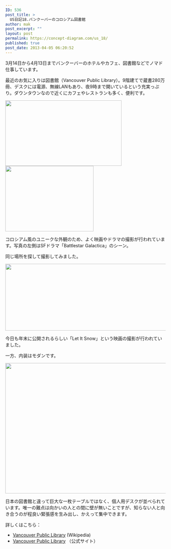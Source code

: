 ```yaml
---
ID: 536
post_title: >
  US日記18.バンクーバーのコロシアム図書館
author: mak
post_excerpt: ""
layout: post
permalink: https://concept-diagram.com/us_18/
published: true
post_date: 2013-04-05 06:20:52
---
```

3月14日から4月13日までバンクーバーのホテルやカフェ、図書館などでノマド仕事しています。

最近のお気に入りは図書館（Vancouver Public Library）。9階建てで蔵書280万冊、デスクには電源、無線LANもあり、夜9時まで開いているという充実っぷり。ダウンタウンなので近くにカフェやレストランも多く、便利です。

<img src="http://files.cms-ia.info/200000277-998319a7cf/vancouver-library-in-galactica.png" alt="" width="365" height="206" /><img src="http://files.cms-ia.info/200000276-15ddd16d7c/vancouver-library.png" alt="" width="277" height="206" />

コロシアム風のユニークな外観のため、よく映画やドラマの撮影が行われています。写真の左側はSFドラマ「Battlestar Galactica」のシーン。

同じ場所を探して撮影してみました。

<img src="http://files.cms-ia.info/200000274-5946a5a40b/vancouver-library-walk.png" alt="" width="655" height="210" />

今日も年末に公開されるらしい「Let It Snow」という映画の撮影が行われていました。

一方、内装はモダンです。

<img src="http://files.cms-ia.info/200000275-e6927e7ac0/vancouver-library-desk.png" alt="" width="551" height="410" />

日本の図書館と違って巨大な一枚テーブルではなく、個人用デスクが並べられています。唯一の難点は向かいの人との間に壁が無いことですが、知らない人と向き合うのが程良い緊張感を生み出し、かえって集中できます。

詳しくはこちら：

- <a href="http://en.wikipedia.org/wiki/Vancouver_Public_Library" target="_blank">Vancouver Public Library</a> (Wikipedia)
- <a href="http://www.vpl.ca/">Vancouver Public Library</a> （公式サイト）
